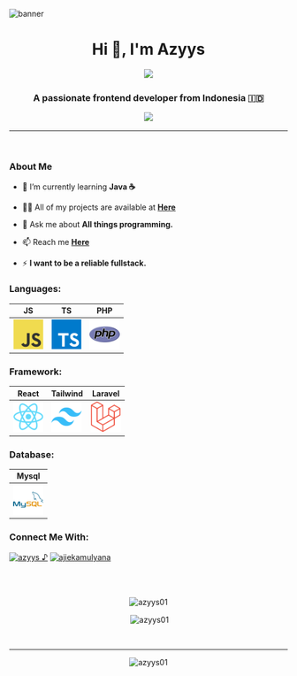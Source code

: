 ![banner](https://github.com/azyys01/azyys01/blob/main/assets/illustration-anime-character-rain.jpg)

<h1 align="center">Hi 👋, I'm Azyys</h1>
<div align="center"><img width="150" src="https://github.com/azyys01/azyys01/blob/main/assets/profile.gif" /></div>
<h3 align="center">A passionate frontend developer from Indonesia 🇮🇩</h3>
<div align="center"><img src="https://github.com/azyys01/azyys01/blob/main/assets/status%20on.gif" width="130"></div>
<hr>
<br>

### About Me

- 🌱 I’m currently learning **Java ☕**

- 👨‍💻 All of my projects are available at **<a href="https://azyys01.github.io/Testing-Web/">Here</a>**

- 💬 Ask me about **All things programming.**

- 📫 Reach me **<a href="mailto:ajiekamulyana3012@gmail.com">Here</a>**

- ⚡ **I want to be a reliable fullstack.**

### Languages:
| JS | TS | PHP |
|----------|----------|----------|
|  <img src="https://github.com/devicons/devicon/blob/master/icons/javascript/javascript-original.svg" title="Javascript"  alt="Javascript" width="55" height="55"/> |  <img src="https://github.com/devicons/devicon/blob/master/icons/typescript/typescript-original.svg" title="Typescript"  alt="Typescript" width="55" height="55"/> |  <img src="https://github.com/devicons/devicon/blob/master/icons/php/php-original.svg" title="php" alt="php" width="55" height="55"/> | 

### Framework:
|React|Tailwind|Laravel|
|----------|----------|----------|
| <img src="https://github.com/devicons/devicon/blob/master/icons/react/react-original.svg" width="55" height="55"> | <img src="https://github.com/devicons/devicon/blob/master/icons/tailwindcss/tailwindcss-original.svg" width="55" height="55"> | <img src="https://github.com/devicons/devicon/blob/master/icons/laravel/laravel-original.svg" width="55" height="55"> 

### Database:
|Mysql|
|----------|
| <img src="https://github.com/devicons/devicon/blob/master/icons/mysql/mysql-original-wordmark.svg" width="55" height="55">

### Connect Me With:
<p align="left">
<a href="https://fb.com/azyys ♪" target="blank"><img align="center" src="https://raw.githubusercontent.com/rahuldkjain/github-profile-readme-generator/master/src/images/icons/Social/facebook.svg" alt="azyys ♪" height="30" width="40" /></a>
<a href="https://instagram.com/ajiekamu dilyana" target="blank"><img align="center" src="https://raw.githubusercontent.com/rahuldkjain/github-profile-readme-generator/master/src/images/icons/Social/instagram.svg" alt="ajiekamulyana" height="30" width="40" /></a>
</p>

<br><br>

<div align="center"><p><img align="center" src="https://github-readme-streak-stats.herokuapp.com/?user=azyys01&theme=dark" alt="azyys01" /></p></div>
<div align="center"><p>&nbsp;<img align="center" src="https://github-readme-stats.vercel.app/api?username=azyys01&show_icons=true&locale=en&theme=dark" alt="azyys01" /></p></div>

<br><hr>

<p align="center"> <img width="200" src="https://komarev.com/ghpvc/?username=azyys01&label=Profile%20views&color=orange&style=flat" alt="azyys01" /> </p>

